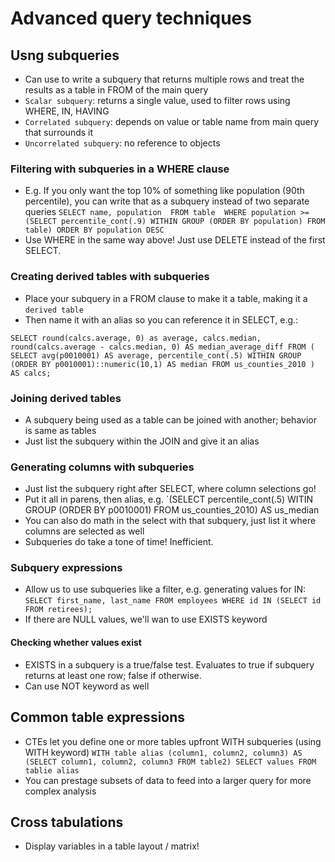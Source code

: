 # Advanced query techniques 

## Usng subqueries 
- Can use to write a subquery that returns multiple rows and treat the results as a table in FROM of the main query 
- `Scalar subquery`: returns a single value, used to filter rows using WHERE, IN, HAVING 
- `Correlated subquery`: depends on value or table name from main query that surrounds it 
- `Uncorrelated subquery`: no reference to objects 

### Filtering with subqueries in a WHERE clause
- E.g. If you only want the top 10% of something like population (90th percentile), you can write that as a subquery instead of two separate queries 
`SELECT name, population 
FROM table 
WHERE population >= (SELECT percentile_cont(.9) WITHIN GROUP (ORDER BY population) FROM table) ORDER BY population DESC`
- Use WHERE in the same way above! Just use DELETE instead of the first SELECT. 

### Creating derived tables with subqueries 
- Place your subquery in a FROM clause to make it a table, making it a `derived table` 
- Then name it with an alias so you can reference it in SELECT, e.g.: 

`SELECT round(calcs.average, 0) as average,
       calcs.median,
       round(calcs.average - calcs.median, 0) AS median_average_diff
FROM (
     SELECT avg(p0010001) AS average,
            percentile_cont(.5)
                WITHIN GROUP (ORDER BY p0010001)::numeric(10,1) AS median
     FROM us_counties_2010
     )
AS calcs;`

### Joining derived tables 
- A subquery being used as a table can be joined with another; behavior is same as tables 
- Just list the subquery within the JOIN and give it an alias 

### Generating columns with subqueries 
- Just list the subquery right after SELECT, where column selections go! 
- Put it all in parens, then alias, e.g. 
`(SELECT percentile_cont(.5) WITIN GROUP (ORDER BY p0010001) FROM us_counties_2010) AS us_median 
- You can also do math in the select with that subquery, just list it where columns are selected as well 
- Subqueries do take a tone of time! Inefficient. 

### Subquery expressions 
- Allow us to use subqueries like a filter, e.g. generating values for IN: 
`SELECT first_name, last_name FROM employees WHERE id IN (SELECT id FROM retirees);` 
- If there are NULL values, we'll wan to use EXISTS keyword 

#### Checking whether values exist 
- EXISTS in a subquery is a true/false test. Evaluates to true if subquery returns at least one row; false if otherwise. 
- Can use NOT keyword as well

## Common table expressions 
- CTEs let you define one or more tables upfront WITH subqueries (using WITH keyword)
`WITH table alias (column1, column2, column3) AS (SELECT column1, column2, column3 FROM table2) SELECT values FROM tablie alias`
- You can prestage subsets of data to feed into a larger query for more complex analysis 

## Cross tabulations 
- Display variables in a table layout / matrix! 


